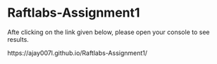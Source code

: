 # Raftlabs-Assignment1
Afte clicking on the link given below, please open your console to see results.
<link> https://ajay007l.github.io/Raftlabs-Assignment1/
